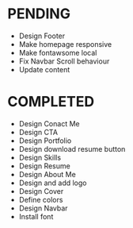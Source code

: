 # PENDING
- Design Footer
- Make homepage responsive
- Make fontawsome local
- Fix Navbar Scroll behaviour
- Update content

# COMPLETED
- Design Conact Me
- Design CTA
- Design Portfolio
- Design download resume button
- Design Skills
- Design Resume
- Design About Me
- Design and add logo
- Design Cover
- Define colors
- Design Navbar
- Install font